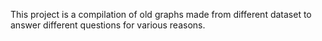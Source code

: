 This project is a compilation of old graphs made from different dataset to answer different questions for various reasons.
